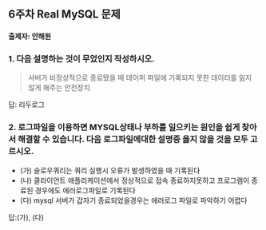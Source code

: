 ## 6주차 Real MySQL 문제
#### 출제자: 안해원

### 1. 다음 설명하는 것이 무었인지 작성하시오.
> 서버가 비정상적으로 종료됐을 때 데이퍼 파일에 기록되지 못한 데이터를 잃지 않게 해주는 안전장치

답: 리두로그

### 2. 로그파일을 이용하면 MYSQL상태나 부하를 일으키는 원인을 쉽게 찾아서 해결할 수 있습니다. 다음 로그파일에대한 설명중 옳지 않을 것을 모두 고르시오.
- (가) 슬로우쿼리는 쿼리 실행시 오류가 발생하였을 때 기록된다
- (나) 클라이언트 애플리케이션에서 정상적으로 접속 종료하지못하고 프로그램이 종료된 경우에도 에러로그파일로 기록된다
- (다) mysql 서버가 갑자기 종료되었을경우는 에러로그 파일로 파악하기 어렵다

답:(가), (다)

